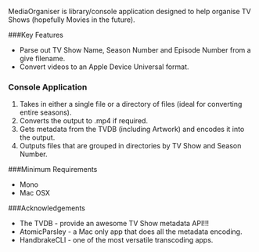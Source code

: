 MediaOrganiser is library/console application designed to help organise TV Shows (hopefully Movies in the future).

###Key Features
* Parse out TV Show Name, Season Number and Episode Number from a give filename.
* Convert videos to an Apple Device Universal format.

### Console Application
1. Takes in either a single file or a directory of files (ideal for converting entire seasons).
1. Converts the output to .mp4 if required.
1. Gets metadata from the TVDB (including Artwork) and encodes it into the output.
1. Outputs files that are grouped in directories by TV Show and Season Number.

###Minimum Requirements
* Mono
* Mac OSX

###Acknowledgements
* The TVDB - provide an awesome TV Show metadata API!!!
* AtomicParsley - a Mac only app that does all the metadata encoding.
* HandbrakeCLI - one of the most versatile transcoding apps.

